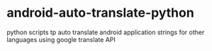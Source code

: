 # android-auto-translate-python
python scripts tp auto translate android application strings for other languages using google translate API
